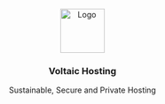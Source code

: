 <!-- LOGO -->
<br />
<div align="center">
  <a href="https://github.com/Voltaic-Hosting/.github">
    <img src="images/logo.png" alt="Logo" width="80" height="80">
  </a>

  <h3 align="center">Voltaic Hosting</h3>

  <p align="center">
    Sustainable, Secure and Private Hosting
    <br />
